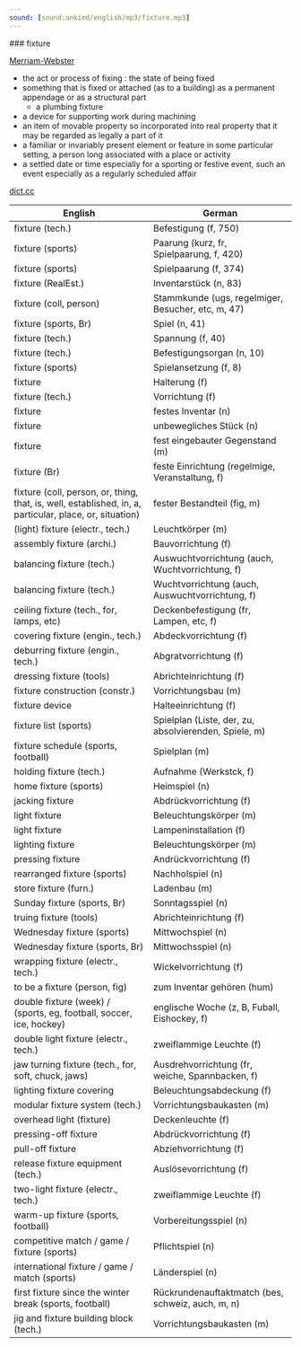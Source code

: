 ```yaml
---
sound: [sound:ankimd/english/mp3/fixture.mp3]
---
```


\### fixture

[Merriam-Webster](https://www.merriam-webster.com/dictionary/fixture)

- the act or process of fixing : the state of being fixed
- something that is fixed or attached (as to a building) as a permanent appendage or as a structural part
    - a plumbing fixture
- a device for supporting work during machining
- an item of movable property so incorporated into real property that it may be regarded as legally a part of it
- a familiar or invariably present element or feature in some particular setting, a person long associated with a place or activity
- a settled date or time especially for a sporting or festive event, such an event especially as a regularly scheduled affair

[dict.cc](https://www.dict.cc/fixture)

| English        | German       |
| -------------- | ------------ |
| fixture (tech.) | Befestigung (f, 750) |
| fixture (sports) | Paarung (kurz, fr, Spielpaarung, f, 420) |
| fixture (sports) | Spielpaarung (f, 374) |
| fixture (RealEst.) | Inventarstück (n, 83) |
| fixture (coll, person) | Stammkunde (ugs, regelmiger, Besucher, etc, m, 47) |
| fixture (sports, Br) | Spiel (n, 41) |
| fixture (tech.) | Spannung (f, 40) |
| fixture (tech.) | Befestigungsorgan (n, 10) |
| fixture (sports) | Spielansetzung (f, 8) |
| fixture | Halterung (f) |
| fixture (tech.) | Vorrichtung (f) |
| fixture | festes Inventar (n) |
| fixture | unbewegliches Stück (n) |
| fixture | fest eingebauter Gegenstand (m) |
| fixture (Br) | feste Einrichtung (regelmige, Veranstaltung, f) |
| fixture (coll, person, or, thing, that, is, well, established, in, a, particular, place, or, situation) | fester Bestandteil (fig, m) |
| (light) fixture (electr., tech.) | Leuchtkörper (m) |
| assembly fixture (archi.) | Bauvorrichtung (f) |
| balancing fixture (tech.) | Auswuchtvorrichtung (auch, Wuchtvorrichtung, f) |
| balancing fixture (tech.) | Wuchtvorrichtung (auch, Auswuchtvorrichtung, f) |
| ceiling fixture (tech., for, lamps, etc) | Deckenbefestigung (fr, Lampen, etc, f) |
| covering fixture (engin., tech.) | Abdeckvorrichtung (f) |
| deburring fixture (engin., tech.) | Abgratvorrichtung (f) |
| dressing fixture (tools) | Abrichteinrichtung (f) |
| fixture construction (constr.) | Vorrichtungsbau (m) |
| fixture device | Halteeinrichtung (f) |
| fixture list (sports) | Spielplan (Liste, der, zu, absolvierenden, Spiele, m) |
| fixture schedule (sports, football) | Spielplan (m) |
| holding fixture (tech.) | Aufnahme (Werkstck, f) |
| home fixture (sports) | Heimspiel (n) |
| jacking fixture | Abdrückvorrichtung (f) |
| light fixture | Beleuchtungskörper (m) |
| light fixture | Lampeninstallation (f) |
| lighting fixture | Beleuchtungskörper (m) |
| pressing fixture | Andrückvorrichtung (f) |
| rearranged fixture (sports) | Nachholspiel (n) |
| store fixture (furn.) | Ladenbau (m) |
| Sunday fixture (sports, Br) | Sonntagsspiel (n) |
| truing fixture (tools) | Abrichteinrichtung (f) |
| Wednesday fixture (sports) | Mittwochspiel (n) |
| Wednesday fixture (sports, Br) | Mittwochsspiel (n) |
| wrapping fixture (electr., tech.) | Wickelvorrichtung (f) |
| to be a fixture (person, fig) | zum Inventar gehören (hum) |
| double fixture (week) / (sports, eg, football, soccer, ice, hockey) | englische Woche (z, B, Fuball, Eishockey, f) |
| double light fixture (electr., tech.) | zweiflammige Leuchte (f) |
| jaw turning fixture (tech., for, soft, chuck, jaws) | Ausdrehvorrichtung (fr, weiche, Spannbacken, f) |
| lighting fixture covering | Beleuchtungsabdeckung (f) |
| modular fixture system (tech.) | Vorrichtungsbaukasten (m) |
| overhead light (fixture) | Deckenleuchte (f) |
| pressing-off fixture | Abdrückvorrichtung (f) |
| pull-off fixture | Abziehvorrichtung (f) |
| release fixture equipment (tech.) | Auslösevorrichtung (f) |
| two-light fixture (electr., tech.) | zweiflammige Leuchte (f) |
| warm-up fixture (sports, football) | Vorbereitungsspiel (n) |
| competitive match / game / fixture (sports) | Pflichtspiel (n) |
| international fixture / game / match (sports) | Länderspiel (n) |
| first fixture since the winter break (sports, football) | Rückrundenauftaktmatch (bes, schweiz, auch, m, n) |
| jig and fixture building block (tech.) | Vorrichtungsbaukasten (m) |
